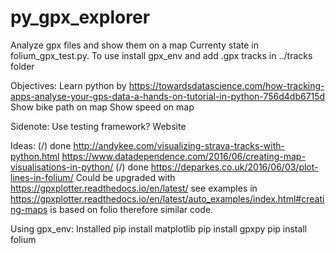 # py_gpx_explorer
Analyze gpx files and show them on a map
Currenty state in folium_gpx_test.py.
To use install gpx_env and add .gpx tracks in ../tracks folder

Objectives:
Learn python by https://towardsdatascience.com/how-tracking-apps-analyse-your-gps-data-a-hands-on-tutorial-in-python-756d4db6715d
Show bike path on map
Show speed on map

Sidenote:
Use testing framework?
Website

Ideas:
(/) done http://andykee.com/visualizing-strava-tracks-with-python.html
https://www.datadependence.com/2016/06/creating-map-visualisations-in-python/
(/) done https://deparkes.co.uk/2016/06/03/plot-lines-in-folium/
Could be upgraded with https://gpxplotter.readthedocs.io/en/latest/ see examples in https://gpxplotter.readthedocs.io/en/latest/auto_examples/index.html#creating-maps is based on folio therefore similar code.




Using gpx_env:
Installed
pip install matplotlib
pip install gpxpy
pip install folium
